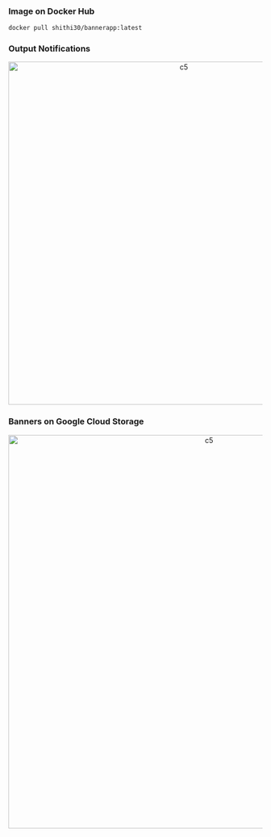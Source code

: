 ### Image on Docker Hub
```bash
docker pull shithi30/bannerapp:latest
```

### Output Notifications
<p align="center">
  <img width="680" alt="c5" src="https://github.com/user-attachments/assets/caa31eca-d278-461e-b5e7-a7bc1dc85de7"><br>
</p>

### Banners on Google Cloud Storage
<p align="center">
  <img width="780" alt="c5" src="https://github.com/user-attachments/assets/dd19e16d-2a5f-4fb1-905e-640625d67130"><br>
</p>
